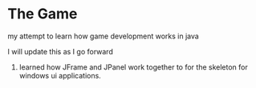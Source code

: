 # The Game

my attempt to learn how game development works in java

I will update this as I go forward
1. learned how JFrame and JPanel work together to for the skeleton for windows ui applications.


